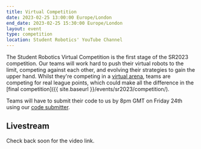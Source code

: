```yaml
---
title: Virtual Competition
date: 2023-02-25 13:00:00 Europe/London
end_date: 2023-02-25 15:30:00 Europe/London
layout: event
type: competition
location: Student Robotics' YouTube Channel
---
```


The Student Robotics Virtual Competition is the first stage of the SR2023 competition. Our teams will work hard to push their virtual robots to the limit, competing against each other, and evolving their strategies to gain the upper hand. Whilst they're competing in a [virtual arena](https://studentrobotics.org/docs/simulator/), teams are competing for real league points, which could make all the difference in the [final competition]({{ site.baseurl }}/events/sr2023/competition/).

Teams will have to submit their code to us by 8pm GMT on Friday 24th using our [code submitter](https://studentrobotics.org/code-submitter/).

## Livestream

Check back soon for the video link.

